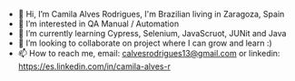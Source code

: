 - 👋 Hi, I’m Camila Alves Rodrigues, I'm Brazilian living in Zaragoza, Spain
- 👀 I’m interested in QA Manual / Automation
- 🌱 I’m currently learning Cypress, Selenium, JavaScruot, JUNit and Java
- 💞️ I’m looking to collaborate on project where I can grow and learn :)
- 📫 How to reach me, email: calvesrodrigues13@gmail.com or linkedin: https://es.linkedin.com/in/camila-alves-r

<!---
camilalves13/camilalves13 is a ✨ special ✨ repository because its `README.md` (this file) appears on your GitHub profile.
You can click the Preview link to take a look at your changes.
--->
